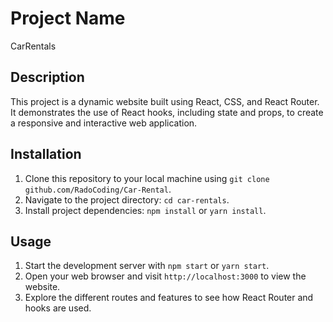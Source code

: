 # Project Name

CarRentals

## Description

This project is a dynamic website built using React, CSS, and React Router. It demonstrates the use of React hooks, including state and props, to create a responsive and interactive web application.

## Installation

1. Clone this repository to your local machine using `git clone github.com/RadoCoding/Car-Rental`.
2. Navigate to the project directory: `cd car-rentals`.
3. Install project dependencies: `npm install` or `yarn install`.

## Usage

1. Start the development server with `npm start` or `yarn start`.
2. Open your web browser and visit `http://localhost:3000` to view the website.
3. Explore the different routes and features to see how React Router and hooks are used.
